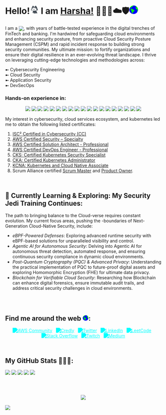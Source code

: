 <!-- <p align="center"><img src="https://capsule-render.vercel.app/api?type=waving&color=F0F0FF&height=150&section=header&text=&fontSize=90&fontColor=39FF14"/> </p> -->

# Hello!<img src="https://github.com/harshagv/harshagv/blob/master/src/imgs/mona.gif" width="29"> I am [Harsha!](https://harshagv.me) 🥇👨‍💻☁️🛡️<img src="https://github.com/harshagv/harshagv/blob/master/src/imgs/earth.gif" width="29">

<p align="left">
  I am a
  <img
    src="https://readme-typing-svg.demolab.com?font=Roboto+Mono&color=%2339FF14&size=32&weight=500&width=450&height=50&duration=1500&pause=1000&lines=Cloud+Security+Engineer"
    style="vertical-align: sub;"
    width="auto"
    height="23"
  />, with years of battle-tested experience in the digital trenches of FinTech and banking. I'm hardwired for safeguarding cloud environments and enhancing security posture, from proactive Cloud Security Posture Management (CSPM) and rapid incident response to building strong security communities. My ultimate mission: to fortify organizations and ensure their digital resilience in an ever-evolving threat landscape. I thrive on leveraging cutting-edge technologies and methodologies across:
</p>

  ➼ Cybersecurity Engineering<br/>
  ➼ Cloud Security<br/>
  ➼ Application Security<br/>
  ➼ DevSecOps

### Hands-on experience in:
<p align="center">
    <a href="https://aws.amazon.com/" target="_blank"><img src="https://img.shields.io/badge/Amazon_AWS-EC7211?style=for-the-badge&logo=amazon-aws&logoColor=white" /></a>
    <a href="https://azure.microsoft.com/en-us/" target="_blank"><img src="https://img.shields.io/badge/Microsoft_Azure-0078D4?style=for-the-badge&logo=microsoft-azure&logoColor=white" /></a>
    <a href="https://kubernetes.io/" target="_blank"><img src="https://img.shields.io/badge/Kubernetes-326CE5?style=for-the-badge&logo=kubernetes&logoColor=white" /></a>
    <a href="https://www.docker.com/" target="_blank"><img src="https://img.shields.io/badge/Docker-2496ED?style=for-the-badge&logo=docker&logoColor=white" /></a>
    <a href="https://podman.io/" target="_blank"><img src="https://img.shields.io/badge/Podman-892CA0?style=for-the-badge&logo=podman&logoColor=white" /></a>
    <a href="https://sysdig.com/" target="_blank"><img src="https://img.shields.io/badge/Sysdig_Falco-BDF78B?style=for-the-badge&logo=sysdig&logoColor=white" /></a>
    <a href="https://www.terraform.io/" target="_blank"><img src="https://img.shields.io/badge/Terraform-7B42BC?style=for-the-badge&logo=terraform&logoColor=white" /></a>
    <a href="https://www.ansible.com/overview/it-automation" target="_blank"><img src="https://img.shields.io/badge/Ansible-EE0000?style=for-the-badge&logo=ansible&logoColor=white" /></a>
    <a href="https://www.cloudflare.com/" target="_blank"><img src="https://img.shields.io/badge/Cloudflare-F38020?style=for-the-badge&logo=cloudflare&logoColor=white" /></a>
    <a href="https://snyk.io/" target="_blank"><img src="https://img.shields.io/badge/Snyk-383F76?style=for-the-badge&logo=snyk&logoColor=white" /></a>
    <a href="https://prometheus.io/" target="_blank"><img src="https://img.shields.io/badge/Prometheus-E6522C?style=for-the-badge&logo=prometheus&logoColor=white" /></a>
    <a href="https://grafana.com/" target="_blank"><img src="https://img.shields.io/badge/Grafana-F46800?style=for-the-badge&logo=grafana&logoColor=white" /></a>
    <a href="https://www.sentinelone.com/" target="_blank"><img src="https://img.shields.io/badge/SentinelOne-6100FF?style=for-the-badge&logo=sentinelone&logoColor=white" /></a>
    <a href="https://www.openvas.org/" target="_blank"><img src="https://img.shields.io/badge/OpenVAS-1C7C54?style=for-the-badge&logo=openvas&logoColor=white" /></a>
    <a href="https://www.stackrox.io/" target="_blank"><img src="https://img.shields.io/badge/StackRox-222222?style=for-the-badge&logo=stackrox&logoColor=white" /></a>
    <a href="https://www.virtualbox.org/" target="_blank"><img src="https://img.shields.io/badge/VirtualBox-193D8E?style=for-the-badge&logo=virtualbox&logoColor=white" /></a>
    <a href="https://www.datadoghq.com/" target="_blank"><img src="https://img.shields.io/badge/Datadog-632CA6?style=for-the-badge&logo=datadog&logoColor=white" /></a>
    <a href="https://www.elastic.co/what-is/elk-stack" target="_blank"><img src="https://img.shields.io/badge/ELK_Stack-005571?style=for-the-badge&logo=elasticsearch&logoColor=white" /></a>
    <a href="https://www.splunk.com/" target="_blank"><img src="https://img.shields.io/badge/Splunk-EE1D62?style=for-the-badge&logo=splunk&logoColor=white" /></a>
</p>

<!-- <p align="center">
    <a href="https://aws.amazon.com/" target="_blank"><img src="https://img.shields.io/badge/Amazon_AWS-000000?style=for-the-badge&logo=amazon-aws&logoColor=39FF14" /></a>
    <a href="https://azure.microsoft.com/en-us/" target="_blank"><img src="https://img.shields.io/badge/Microsoft_Azure-000000?style=for-the-badge&logo=microsoft-azure&logoColor=39FF14" /></a>
    <a href="https://kubernetes.io/" target="_blank"><img src="https://img.shields.io/badge/Kubernetes-000000?style=for-the-badge&logo=kubernetes&logoColor=39FF14" /></a>
    <a href="https://www.docker.com/" target="_blank"><img src="https://img.shields.io/badge/Docker-000000?style=for-the-badge&logo=docker&logoColor=39FF14" /></a>
    <a href="https://podman.io/" target="_blank"><img src="https://img.shields.io/badge/Podman-000000?style=for-the-badge&logo=podman&logoColor=39FF14" /></a>
    <a href="https://sysdig.com/" target="_blank"><img src="https://img.shields.io/badge/Sysdig_Falco-000000?style=for-the-badge&logo=sysdig&logoColor=39FF14" /></a>
    <a href="https://www.terraform.io/" target="_blank"><img src="https://img.shields.io/badge/Terraform-000000?style=for-the-badge&logo=terraform&logoColor=39FF14" /></a>
    <a href="https://www.ansible.com/overview/it-automation" target="_blank"><img src="https://img.shields.io/badge/Ansible-000000?style=for-the-badge&logo=ansible&logoColor=39FF14" /></a>
    <a href="https://www.cloudflare.com/" target="_blank"><img src="https://img.shields.io/badge/Cloudflare-000000?style=for-the-badge&logo=cloudflare&logoColor=39FF14" /></a>
    <a href="https://snyk.io/" target="_blank"><img src="https://img.shields.io/badge/Snyk-000000?style=for-the-badge&logo=snyk&logoColor=39FF14" /></a>
    <a href="https://prometheus.io/" target="_blank"><img src="https://img.shields.io/badge/Prometheus-000000?style=for-the-badge&logo=prometheus&logoColor=39FF14" /></a>
    <a href="https://grafana.com/" target="_blank"><img src="https://img.shields.io/badge/Grafana-000000?style=for-the-badge&logo=grafana&logoColor=39FF14" /></a>
    <a href="https://www.sentinelone.com/" target="_blank"><img src="https://img.shields.io/badge/SentinelOne-000000?style=for-the-badge&logo=sentinelone&logoColor=39FF14" /></a>
    <a href="https://www.openvas.org/" target="_blank"><img src="https://img.shields.io/badge/OpenVAS-000000?style=for-the-badge&logo=openvas&logoColor=39FF14" /></a>
    <a href="https://www.stackrox.io/" target="_blank"><img src="https://img.shields.io/badge/StackRox-000000?style=for-the-badge&logo=stackrox&logoColor=39FF14" /></a>
    <a href="https://www.virtualbox.org/" target="_blank"><img src="https://img.shields.io/badge/VirtualBox-000000?style=for-the-badge&logo=virtualbox&logoColor=39FF14" /></a>
    <a href="https://www.datadoghq.com/" target="_blank"><img src="https://img.shields.io/badge/Datadog-000000?style=for-the-badge&logo=datadog&logoColor=39FF14" /></a>
    <a href="https://www.elastic.co/what-is/elk-stack" target="_blank"><img src="https://img.shields.io/badge/ELK_Stack-000000?style=for-the-badge&logo=elasticsearch&logoColor=39FF14" /></a>
    <a href="https://www.splunk.com/" target="_blank"><img src="https://img.shields.io/badge/Splunk-000000?style=for-the-badge&logo=splunk&logoColor=39FF14" /></a>
</p> -->

My interest in cybersecurity, cloud services ecosystem, and kubernetes led me to obtain the following listed certificates:
1. <a href="https://www.credly.com/badges/c74071e9-8c82-41f9-97fc-4f0809057d9b">ISC² Certified in Cybersecurity (CC)</a>
2. <a href="https://www.credly.com/badges/caa35793-d064-49be-8509-94685b90b26e">AWS Certified Security – Specialty</a>
3. <a href="https://www.credly.com/badges/70f4c532-01b6-41fc-85cd-05be931b6d67">AWS Certified Solution Architect - Professional</a>
4. <a href="https://www.credly.com/badges/238268f2-9296-4d38-9a97-cf2c8c87cec6">AWS Certified DevOps Engineer - Professional</a>
5. <a href="https://www.credly.com/badges/f4ff4177-1d50-4ba3-9387-c2c193ea1033">CKS: Certified Kubernetes Security Specialist</a>
6. <a href="https://www.credly.com/badges/fff121e3-2158-4d11-bee4-7563344c9599">CKA: Certified Kubernetes Administrator</a>
7. <a href="https://www.credly.com/badges/d257f0c3-d1c0-4bf3-be03-f49e32715e58">KCNA: Kubernetes and Cloud Native Associate</a>
8. Scrum Alliance certified <a href="https://badgecert.com/bc/html/profile.jsp?k=fdoihhc">Scrum Master</a> and <a href="https://badgecert.com/bc/html/profile.jsp?k=xyhdzjz">Product Owner</a>.</p>

<br/>

## 🌱 Currently Learning & Exploring: My Security Jedi Training Continues:
The path to bringing balance to the Cloud-verse requires constant evolution. My current focus areas, pushing the -boundaries of Next-Generation Cloud-Native Security, include:
- _eBPF-Powered Defenses_: Exploring advanced runtime security with eBPF-based solutions for unparalleled visibility and control.
- _Agentic AI for Autonomous Security_: Delving into Agentic AI for autonomous threat detection, automated response, and ensuring continuous security compliance in dynamic cloud environments.
- _Post-Quantum Cryptography (PQC) & Advanced Privacy_: Understanding the practical implementation of PQC to future-proof digital assets and exploring Homomorphic Encryption (FHE) for ultimate data privacy.
- _Blockchain for Verifiable Cloud Security_: Researching how Blockchain can enhance digital forensics, ensure immutable audit trails, and address critical security challenges in cloud environments.
<br/>
<br/>

## Find me around the web <img src="https://github.com/harshagv/harshagv/blob/master/src/imgs/earth.gif" width="19">:
<!-- <p align="center">
  <a href="https://builder.aws.com/community/@harshagv"><img alt="Harsha G V | AWS" width="42px" src="https://cdn.jsdelivr.net/gh/walkxcode/dashboard-icons@master/svg/aws.svg" /></a>&nbsp;&nbsp;
  <a href="https://www.credly.com/users/harshagv/badges"><img alt="Harsha G V | Credly" width="42px" src="https://github.com/harshagv/harshagv/blob/master/src/imgs/credly-logo.png" /></a>&nbsp;&nbsp;
  <a href="https://harshagv.me"><img alt="Harsha G V | MyInfo" width="42px" src="https://cdn.jsdelivr.net/npm/simple-icons@11.4.0/icons/wix.svg" /></a>&nbsp;&nbsp;
  <a href="https://x.com/harsha_gv"><img alt="Harsha G V | X" width="42px" src="https://cdn.jsdelivr.net/npm/simple-icons@11.4.0/icons/x.svg" /></a>&nbsp;&nbsp;
  <a href="https://www.linkedin.com/in/harshagv/"><img alt="Harsha G V | Linkedin" width="42px" src="https://cdn.jsdelivr.net/npm/simple-icons@11.4.0/icons/linkedin.svg" /></a>&nbsp;&nbsp;
  <a href="https://www.twitch.tv/harshagv"><img alt="Harsha G V | Twitch" width="42px" src="https://cdn.jsdelivr.net/npm/simple-icons@11.4.0/icons/twitch.svg" /></a>&nbsp;&nbsp;
  <a href="https://leetcode.com/harsha_gv/"><img alt="Harsha G V | Leetcode" width="42px" src="https://cdn.jsdelivr.net/npm/simple-icons@11.4.0/icons/leetcode.svg" /></a>&nbsp;&nbsp;
  <a href="https://stackoverflow.com/users/10053482/harsha-g-v"><img alt="Harsha G V | Stackoverflow" width="42px" src="https://cdn.jsdelivr.net/npm/simple-icons@11.4.0/icons/stackoverflow.svg" /></a>&nbsp;&nbsp;
  <a href="https://medium.com/@harshagv"><img alt="Harsha G V | Medium" width="42px" src="https://cdn.jsdelivr.net/npm/simple-icons@3.13.0/icons/medium.svg" /></a>
</p>

<br/> -->

<p align="center">
  <a href="https://builder.aws.com/community/@harshagv" target="_blank"><img src="https://cdn.jsdelivr.net/gh/walkxcode/dashboard-icons@master/svg/aws.svg" alt="AWS Community" style="width:48px; height:48px; filter: grayscale(1) brightness(0) invert(1) sepia(1) saturate(10000%) hue-rotate(100deg);"></a>&nbsp;&nbsp;
  <a href="https://www.credly.com/users/harshagv/badges" target="_blank"><img src="https://images.credly.com/images/30087fe1-1753-45ab-9cfc-849b571faa10/blob" alt="Credly" style="width:48px; height:48px; filter: grayscale(1) brightness(0) invert(1) sepia(1) saturate(10000%) hue-rotate(100deg);"></a>&nbsp;&nbsp;
  <a href="https://x.com/harsha_gv" target="_blank"><img src="https://cdn.jsdelivr.net/npm/simple-icons@11.4.0/icons/x.svg" alt="Twitter" style="width:48px; height:48px; filter: grayscale(1) brightness(0) invert(1) sepia(1) saturate(10000%) hue-rotate(100deg);"></a>&nbsp;&nbsp;
  <a href="https://www.linkedin.com/in/harshagv/" target="_blank"><img src="https://img.icons8.com/color/48/000000/linkedin.png" alt="LinkedIn" style="filter: grayscale(1) brightness(0) invert(1) sepia(1) saturate(10000%) hue-rotate(100deg);"></a>&nbsp;&nbsp;
  <a href="https://leetcode.com/harsha_gv/" target="_blank"><img src="https://img.icons8.com/color/48/000000/code.png" alt="LeetCode" style="filter: grayscale(1) brightness(0) invert(1) sepia(1) saturate(10000%) hue-rotate(100deg);"></a>&nbsp;&nbsp;
  <a href="https://stackoverflow.com/users/10053482/harsha-g-v" target="_blank"><img src="https://img.icons8.com/color/48/000000/stackoverflow.png" alt="Stack Overflow" style="filter: grayscale(1) brightness(0) invert(1) sepia(1) saturate(10000%) hue-rotate(100deg);"></a>&nbsp;&nbsp;
  <a href="https://www.twitch.tv/harshagv" target="_blank"><img src="https://img.icons8.com/color/48/000000/twitch--v1.png" alt="Twitch" style="filter: grayscale(1) brightness(0) invert(1) sepia(1) saturate(10000%) hue-rotate(100deg);"></a>&nbsp;&nbsp;
  <a href="https://medium.com/@harshagv" target="_blank"><img src="https://img.icons8.com/color/48/000000/medium-logo.png" alt="Medium" style="filter: grayscale(1) brightness(0) invert(1) sepia(1) saturate(10000%) hue-rotate(100deg);"></a>
</p>

<br/>

<!-- <p align="center">
    <a href="https://builder.aws.com/community/@harshagv"><img alt="AWS Community" src="https://img.shields.io/badge/AWS_Community-FF9900?style=for-the-badge&logo=amazon-aws&logoColor=white" /></a>
    <a href="https://www.credly.com/users/harshagv/badges"><img alt="Credly" src="https://img.shields.io/badge/Credly-FF6B00?style=for-the-badge&logo=credly&logoColor=white"/></a>
    <a href="https://harshagv.me"><img alt="My Website" src="https://img.shields.io/badge/Website-000000?style=for-the-badge&logo=wix&logoColor=white"/></a>
    <a href="https://x.com/harsha_gv"><img alt="X/Twitter" src="https://img.shields.io/badge/X-000000?style=for-the-badge&logo=x&logoColor=white"/></a>
    <a href="https://www.linkedin.com/in/harshagv/"><img alt="LinkedIn" src="https://img.shields.io/badge/LinkedIn-0077B5?style=for-the-badge&logo=linkedin&logoColor=white"/></a>
    <a href="https://www.twitch.tv/harshagv"><img alt="Twitch" src="https://img.shields.io/badge/Twitch-9146FF?style=for-the-badge&logo=twitch&logoColor=white"/></a>
    <a href="https://leetcode.com/harsha_gv/"><img alt="LeetCode" src="https://img.shields.io/badge/LeetCode-FFA116?style=for-the-badge&logo=leetcode&logoColor=black"/></a>
    <a href="https://stackoverflow.com/users/10053482/harsha-g-v"><img alt="Stack Overflow" src="https://img.shields.io/badge/Stack_Overflow-FE7A16?style=for-the-badge&logo=stack-overflow&logoColor=white"/></a>
    <a href="https://medium.com/@harshagv"><img alt="Medium" src="https://img.shields.io/badge/Medium-12100E?style=for-the-badge&logo=medium&logoColor=white"/></a>
</p>

<br/> -->

<!-- <p align="center">
    <a href="https://builder.aws.com/community/@harshagv"><img src="https://img.shields.io/badge/AWS_Community-000000?style=for-the-badge&logo=amazon-aws&logoColor=39FF14" /></a>
    <a href="https://www.credly.com/users/harshagv/badges"><img src="https://img.shields.io/badge/Credly-000000?style=for-the-badge&logo=credly&logoColor=39FF14" /></a>
    <a href="https://twitter.com/harsha_gv"><img src="https://img.shields.io/badge/Twitter-000000?style=for-the-badge&logo=twitter&logoColor=39FF14" /></a>
    <a href="https://www.linkedin.com/in/harshagv/"><img src="https://img.shields.io/badge/LinkedIn-000000?style=for-the-badge&logo=linkedin&logoColor=39FF14" /></a>
    <a href="https://leetcode.com/harsha_gv/"><img src="https://img.shields.io/badge/LeetCode-000000?style=for-the-badge&logo=leetcode&logoColor=39FF14" /></a>
    <a href="https://stackoverflow.com/users/10053482/harsha-g-v"><img src="https://img.shields.io/badge/Stack_Overflow-000000?style=for-the-badge&logo=stack-overflow&logoColor=39FF14" /></a>
    <a href="https://www.twitch.tv/harshagv"><img alt="Twitch" src="https://img.shields.io/badge/Twitch-000000?style=for-the-badge&logo=twitch&logoColor=39FF14"/></a>
    <a href="https://medium.com/@harshagv"><img src="https://img.shields.io/badge/Medium-000000?style=for-the-badge&logo=medium&logoColor=39FF14" /></a>
</p>

<br/> -->

## My GitHub Stats 👨🏾‍💻:

![](https://github-profile-summary-cards.vercel.app/api/cards/profile-details?username=harshagv&theme=github_dark&bg_color=000000&title_color=39FF14&text_color=39FF14&icon_color=39FF14)
![](https://github-profile-summary-cards.vercel.app/api/cards/repos-per-language?username=harshagv&theme=github_dark&bg_color=000000&title_color=39FF14&text_color=39FF14&icon_color=39FF14)
![](https://github-profile-summary-cards.vercel.app/api/cards/most-commit-language?username=harshagv&theme=github_dark&bg_color=000000&title_color=39FF14&text_color=39FF14&icon_color=39FF14)
![](https://github-profile-summary-cards.vercel.app/api/cards/stats?username=harshagv&theme=github_dark&bg_color=000000&title_color=39FF14&text_color=39FF14&icon_color=39FF14)
![](https://github-profile-summary-cards.vercel.app/api/cards/productive-time?username=harshagv&theme=github_dark&bg_color=000000&title_color=39FF14&text_color=39FF14&icon_color=39FF14&utcOffset=8)

<br/>
<br/>

<!--
# Horizontal Lines
***
_________________

![#1589F0](https://via.placeholder.com/15/1589F0/000000?text=+)`#1589F0`
🔵🟣☀
-->

<!--Footer-->
<p align="center"> 
  <img src="https://capsule-render.vercel.app/api?type=waving&color=gradient&customColorList=2,4,6,8,9,10,22,24,25,30&height=100&section=footer"/>
</p>

<img src="https://user-images.githubusercontent.com/73097560/115834477-dbab4500-a447-11eb-908a-139a6edaec5c.gif">
